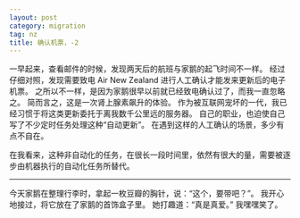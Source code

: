 ```yaml
---
layout: post
category: migration
tag: nz
title: 确认机票，-2
---
```


一早起来，查看邮件的时候，发现两天后的航班与家鹅的起飞时间不一样。
经过仔细对照，发现需要致电 Air New Zealand 进行人工确认才能发来更新后的电子机票。
之所以不一样，是因为家鹅很早以前就已经致电确认过了，而我一直忽略之。
简而言之，这是一次肾上腺素飙升的体验。
作为被互联网宠坏的一代，我已经习惯于将这类更新委托于离我数千公里远的服务器。
自己的职业，也迫使自己写了不少定时任务处理这种“自动更新”。
在遇到这样的人工确认的场景，多少有点不自在。

在我看来，这种非自动化的任务，在很长一段时间里，依然有很大的量，需要被逐步由机器执行的自动化任务所替代。

---

今天家鹅在整理行李时，拿起一枚豆瓣的胸针，说：“这个，要带吧？”。
我开心地接过，将它放在了家鹅的首饰盒子里。
她打趣道：“真是真爱。”
我嘿嘿笑了。
